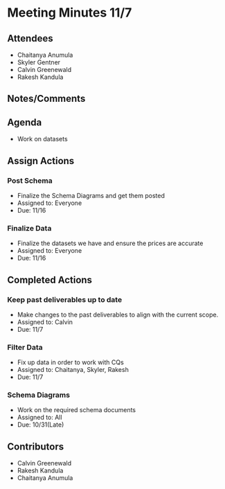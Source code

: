 # Meeting Minutes 11/7

## Attendees
* Chaitanya Anumula
* Skyler Gentner
* Calvin Greenewald
* Rakesh Kandula

## Notes/Comments

## Agenda
* Work on datasets 

## Assign Actions 
### Post Schema 
* Finalize the Schema Diagrams and get them posted
* Assigned to: Everyone
* Due: 11/16

### Finalize Data
* Finalize the datasets we have and ensure the prices are accurate
* Assigned to: Everyone 
* Due: 11/16
  
## Completed Actions
### Keep past deliverables up to date
* Make changes to the past deliverables to align with the current scope. 
* Assigned to: Calvin 
* Due: 11/7

### Filter Data
* Fix up data in order to work with CQs
* Assigned to: Chaitanya, Skyler, Rakesh
* Due: 11/7

### Schema Diagrams 
* Work on the required schema documents
* Assigned to: All
* Due: 10/31(Late)

## Contributors
* Calvin Greenewald
* Rakesh Kandula
* Chaitanya Anumula
